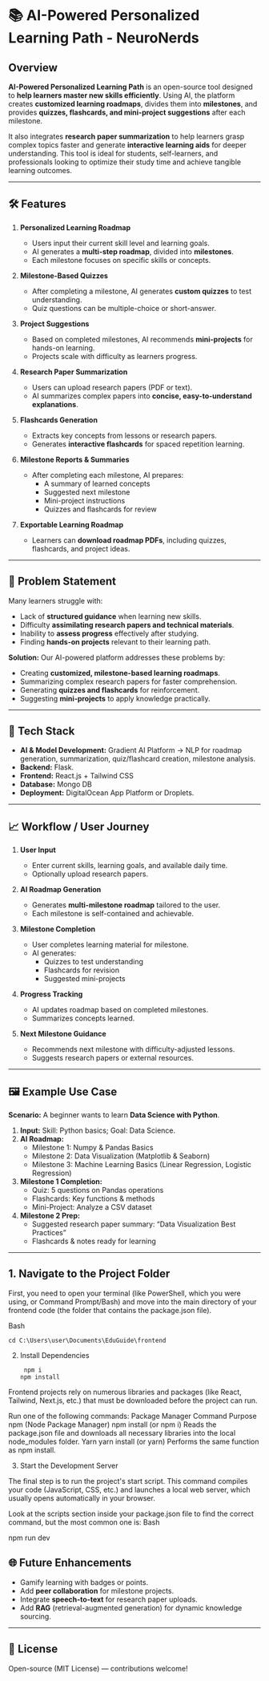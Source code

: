 # 📚 AI-Powered Personalized Learning Path - NeuroNerds

## Overview

**AI-Powered Personalized Learning Path** is an open-source tool designed to **help learners master new skills efficiently**. Using AI, the platform creates **customized learning roadmaps**, divides them into **milestones**, and provides **quizzes, flashcards, and mini-project suggestions** after each milestone.  

It also integrates **research paper summarization** to help learners grasp complex topics faster and generate **interactive learning aids** for deeper understanding. This tool is ideal for students, self-learners, and professionals looking to optimize their study time and achieve tangible learning outcomes.

---

## 🛠️ Features

1. **Personalized Learning Roadmap**  
   - Users input their current skill level and learning goals.  
   - AI generates a **multi-step roadmap**, divided into **milestones**.  
   - Each milestone focuses on specific skills or concepts.  

2. **Milestone-Based Quizzes**  
   - After completing a milestone, AI generates **custom quizzes** to test understanding.  
   - Quiz questions can be multiple-choice or short-answer.  

3. **Project Suggestions**  
   - Based on completed milestones, AI recommends **mini-projects** for hands-on learning.  
   - Projects scale with difficulty as learners progress.  

4. **Research Paper Summarization**  
   - Users can upload research papers (PDF or text).  
   - AI summarizes complex papers into **concise, easy-to-understand explanations**.  

5. **Flashcards Generation**  
   - Extracts key concepts from lessons or research papers.  
   - Generates **interactive flashcards** for spaced repetition learning.  

6. **Milestone Reports & Summaries**  
   - After completing each milestone, AI prepares:  
     - A summary of learned concepts  
     - Suggested next milestone  
     - Mini-project instructions  
     - Quizzes and flashcards for review  

7. **Exportable Learning Roadmap**  
   - Learners can **download roadmap PDFs**, including quizzes, flashcards, and project ideas.  

---

## 🎯 Problem Statement

Many learners struggle with:  
- Lack of **structured guidance** when learning new skills.  
- Difficulty **assimilating research papers and technical materials**.  
- Inability to **assess progress** effectively after studying.  
- Finding **hands-on projects** relevant to their learning path.  

**Solution:** Our AI-powered platform addresses these problems by:  
- Creating **customized, milestone-based learning roadmaps**.  
- Summarizing complex research papers for faster comprehension.  
- Generating **quizzes and flashcards** for reinforcement.  
- Suggesting **mini-projects** to apply knowledge practically.  

---

## 🧩 Tech Stack

- **AI & Model Development:** Gradient AI Platform → NLP for roadmap generation, summarization, quiz/flashcard creation, milestone analysis.  
- **Backend:** Flask.  
- **Frontend:** React.js + Tailwind CSS 
- **Database:**  Mongo DB
- **Deployment:** DigitalOcean App Platform or Droplets.  

---

## 📈 Workflow / User Journey

1. **User Input**  
   - Enter current skills, learning goals, and available daily time.  
   - Optionally upload research papers.  

2. **AI Roadmap Generation**  
   - Generates **multi-milestone roadmap** tailored to the user.  
   - Each milestone is self-contained and achievable.  

3. **Milestone Completion**  
   - User completes learning material for milestone.  
   - AI generates:  
     - Quizzes to test understanding  
     - Flashcards for revision  
     - Suggested mini-projects  

4. **Progress Tracking**  
   - AI updates roadmap based on completed milestones.  
   - Summarizes concepts learned.  

5. **Next Milestone Guidance**  
   - Recommends next milestone with difficulty-adjusted lessons.  
   - Suggests research papers or external resources.  

---

## 🖼️ Example Use Case

**Scenario:** A beginner wants to learn **Data Science with Python**.  

1. **Input:** Skill: Python basics; Goal: Data Science.  
2. **AI Roadmap:**  
   - Milestone 1: Numpy & Pandas Basics  
   - Milestone 2: Data Visualization (Matplotlib & Seaborn)  
   - Milestone 3: Machine Learning Basics (Linear Regression, Logistic Regression)  
3. **Milestone 1 Completion:**  
   - Quiz: 5 questions on Pandas operations  
   - Flashcards: Key functions & methods  
   - Mini-Project: Analyze a CSV dataset  
4. **Milestone 2 Prep:**  
   - Suggested research paper summary: “Data Visualization Best Practices”  
   - Flashcards & notes ready for learning  

---

## 1. Navigate to the Project Folder ##

First, you need to open your terminal (like PowerShell, which you were using, or Command Prompt/Bash) and move into the main directory of your frontend code (the folder that contains the package.json file).

Bash
   
    cd C:\Users\user\Documents\EduGuide\frontend
2. Install Dependencies

        npm i
       npm install 
Frontend projects rely on numerous libraries and packages (like React, Tailwind, Next.js, etc.) that must be downloaded before the project can run.

Run one of the following commands:
Package Manager	Command	Purpose
npm (Node Package Manager)	npm install (or npm i)	Reads the package.json file and downloads all necessary libraries into the local node_modules folder.
Yarn	yarn install (or yarn)	Performs the same function as npm install.

3. Start the Development Server

The final step is to run the project's start script. This command compiles your code (JavaScript, CSS, etc.) and launches a local web server, which usually opens automatically in your browser.

Look at the scripts section inside your package.json file to find the correct command, but the most common one is:
Bash

npm run dev

## 🌐 Future Enhancements

- Gamify learning with badges or points.  
- Add **peer collaboration** for milestone projects.  
- Integrate **speech-to-text** for research paper uploads.  
- Add **RAG** (retrieval-augmented generation) for dynamic knowledge sourcing.  

---

## 📜 License

Open-source (MIT License) — contributions welcome!  
